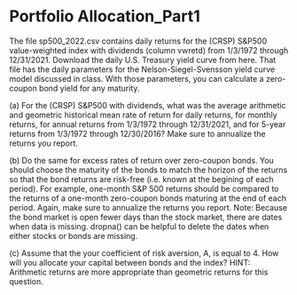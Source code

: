 # Portfolio Allocation_Part1
The file sp500_2022.csv contains daily returns for the (CRSP) S&P500 value-weighted
index with dividends (column vwretd) from 1/3/1972 through 12/31/2021. Download
the daily U.S. Treasury yield curve from here. That file has the daily parameters for the
Nelson-Siegel-Svensson yield curve model discussed in class. With those parameters,
you can calculate a zero-coupon bond yield for any maturity.   

(a) For the (CRSP) S&P500 with dividends, what was the average arithmetic and
geometric historical mean rate of return for daily returns, for monthly returns, for
annual returns from 1/3/1972 through 12/31/2021, and for 5-year returns from
1/3/1972 through 12/30/2016? Make sure to annualize the returns you report.

(b) Do the same for excess rates of return over zero-coupon bonds. You should choose
the maturity of the bonds to match the horizon of the returns so that the bond
returns are risk-free (i.e. known at the begining of each period). For example,
one-month S&P 500 returns should be compared to the returns of a one-month
zero-coupon bonds maturing at the end of each period. Again, make sure to
annualize the returns you report.
Note: Because the bond market is open fewer days than the stock market, there
are dates when data is missing. dropna() can be helpful to delete the dates when
either stocks or bonds are missing.

(c) Assume that the your coefficient of risk aversion, A, is equal to 4. How will you
allocate your capital between bonds and the index? HINT: Arithmetic returns
are more appropriate than geometric returns for this question.
